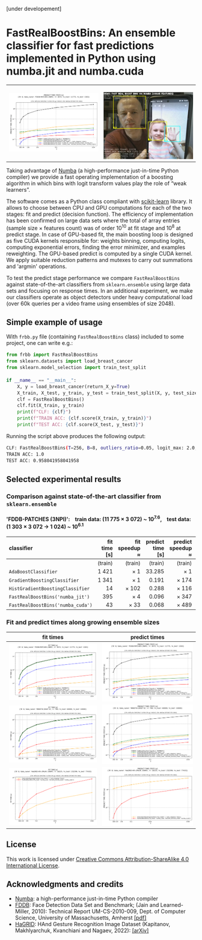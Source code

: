 [under developement]
# FastRealBoostBins: An ensemble classifier for fast predictions implemented in Python using numba.jit and numba.cuda
<table>
<tr>
    <td><img src="/extras/fig_experiment_real_1903270360_20230625_fddb-patches_time_predict_test.png"/></td>
    <td><br/><img src="/extras/video_quadro_screenshot.jpg"/></td>
</tr>
</table>

Taking advantage of [Numba](https://numba.pydata.org/) (a high-performance just-in-time Python compiler) 
we provide a fast operating implementation of a boosting algorithm
in which bins with logit transform values play the role of “weak learners”.

The software comes as a Python class compliant with [scikit-learn](https://scikit-learn.org) library.
It allows to choose between CPU and GPU computations for each of the two stages: fit and predict (decision function). 
The efficiency of implementation has been confirmed on large data sets where the total of array entries (sample
size $\times$ features count) was of order 10<sup>10</sup> at fit stage and 10<sup>8</sup> at predict stage.
In case of GPU-based fit, the main boosting loop is designed as five CUDA kernels responsible for: 
weights binning, computing logits, computing exponential errors, finding the error minimizer, and examples reweighting. 
The GPU-based predict is computed by a single CUDA kernel. We apply suitable reduction patterns and mutexes 
to carry out summations and 'argmin' operations. 

To test the predict stage performance we compare `FastRealBoostBins` against state-of-the-art classifiers from `sklearn.ensemble` 
using large data sets and focusing on response times. In an additional experiment, we make our
classifiers operate as object detectors under heavy computational load (over 60k queries per a video frame using ensembles of size 2048).

## Simple example of usage
With `frbb.py` file (containing `FastRealBoostBins` class) included to some project, one can write e.g.:
```python
from frbb import FastRealBoostBins
from sklearn.datasets import load_breast_cancer
from sklearn.model_selection import train_test_split

if __name__ == "__main__":    
    X, y = load_breast_cancer(return_X_y=True)
    X_train, X_test, y_train, y_test = train_test_split(X, y, test_size=0.25, stratify=y, random_state=0)
    clf = FastRealBoostBins()
    clf.fit(X_train, y_train)
    print(f"CLF: {clf}")
    print(f"TRAIN ACC: {clf.score(X_train, y_train)}")
    print(f"TEST ACC: {clf.score(X_test, y_test)}")
```
Running the script above produces the following output:
```bash
CLF: FastRealBoostBins(T=256, B=8, outliers_ratio=0.05, logit_max: 2.0, fit_mode='numba_cuda', decision_function_mode='numba_cuda')
TRAIN ACC: 1.0
TEST ACC: 0.958041958041958
```

## Selected experimental results

### Comparison against state-of-the-art classifier from `sklearn.ensemble`

#### **'FDDB-PATCHES (3NPI)':** &nbsp;&nbsp; train data: (11 775 $\times$ 3 072) ~ 10<sup>7.6</sup>, &nbsp;&nbsp; test data: (1 303 $\times$ 3 072 $\rightarrow$ 1 024) ~ 10<sup>6.1</sup>
| classifier                        | fit time [s] | fit speedup $\approx$ | predict time [s]         | predict speedup $\approx$ | acc [%] | predict time [s] | predict speedup $\approx$ | acc [%] |
|:----------------------------------|-------------:|----------------------:|-------------------------:|--------------------------:|--------:|-----------------:|--------------------------:|--------:|
|                                   |      (train) |               (train) |                  (train) |                   (train) | (train) |          (test)  |                    (test) |  (test) |
| `AdaBoostClassifier`              |        1 421 |            $\times$ 1 |                   33.285 |                $\times$ 1 |   99.94 |            2.702 |                $\times$ 1 |   89.56 |
| `GradientBoostingClassifier`      |        1 341 |            $\times$ 1 |                    0.191 |              $\times$ 174 |   94.04 |            0.013 |              $\times$ 208 |   90.18 |
| `HistGradientBoostingClassifier`  |           14 |          $\times$ 102 |                    0.288 |              $\times$ 116 |   93.17 |            0.030 |               $\times$ 90 |   90.02 |
| `FastRealBoostBins('numba_jit')`  |          395 |            $\times$ 4 |                    0.096 |              $\times$ 347 |   99.98 |            0.009 |              $\times$ 300 |   88.41 |
| `FastRealBoostBins('numba_cuda')` |           43 |           $\times$ 33 |                    0.068 |              $\times$ 489 |   99.97 |            0.003 |              $\times$ 901 |   88.33 |

### Fit and predict times along growing ensemble sizes
|fit times|predict times|
|-|-|
|<img src="/extras/fig_experiment_real_1903270360_20230625_fddb-patches_time_fit.png"/>|<img src="/extras/fig_experiment_real_1903270360_20230625_fddb-patches_time_predict_test.png"/>|
|<img src="/extras/fig_experiment_real_2001519960_20230626_mnist-b_time_fit.png"/>|<img src="/extras/fig_experiment_real_2001519960_20230626_mnist-b_time_predict_test.png"/>|
|<img src="/extras/fig_experiment_real_1178284368_20230627_hagrid-hfs-10_time_fit.png"/>|<img src="/extras/fig_experiment_real_1178284368_20230627_hagrid-hfs-10_time_predict_test.png"/>|

## License
This work is licensed under <a rel="license" href="http://creativecommons.org/licenses/by-sa/4.0/">Creative Commons Attribution-ShareAlike 4.0 International License</a>.

## Acknowledgments and credits
- [Numba](https://numba.pydata.org): a high-performance just-in-time Python compiler
- [FDDB](http://vis-www.cs.umass.edu/fddb): Face Detection Data Set and Benchmark; (Jain and Learned-Miller, 2010): Technical Report UM-CS-2010-009, Dept. of Computer Science, University of Massachusetts, Amherst [[pdf]](http://vis-www.cs.umass.edu/fddb/fddb.pdf)
- [HaGRID](https://github.com/hukenovs/hagrid): HAnd Gesture Recognition Image Dataset (Kapitanov, Makhlyarchuk, Kvanchiani and Nagaev, 2022): [[arXiv]](https://arxiv.org/abs/2206.08219)
